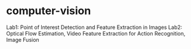 # computer-vision
Lab1: Point of Interest Detection and Feature Extraction in Images
Lab2: Optical Flow Estimation, Video Feature Extraction for Action Recognition, Image Fusion
